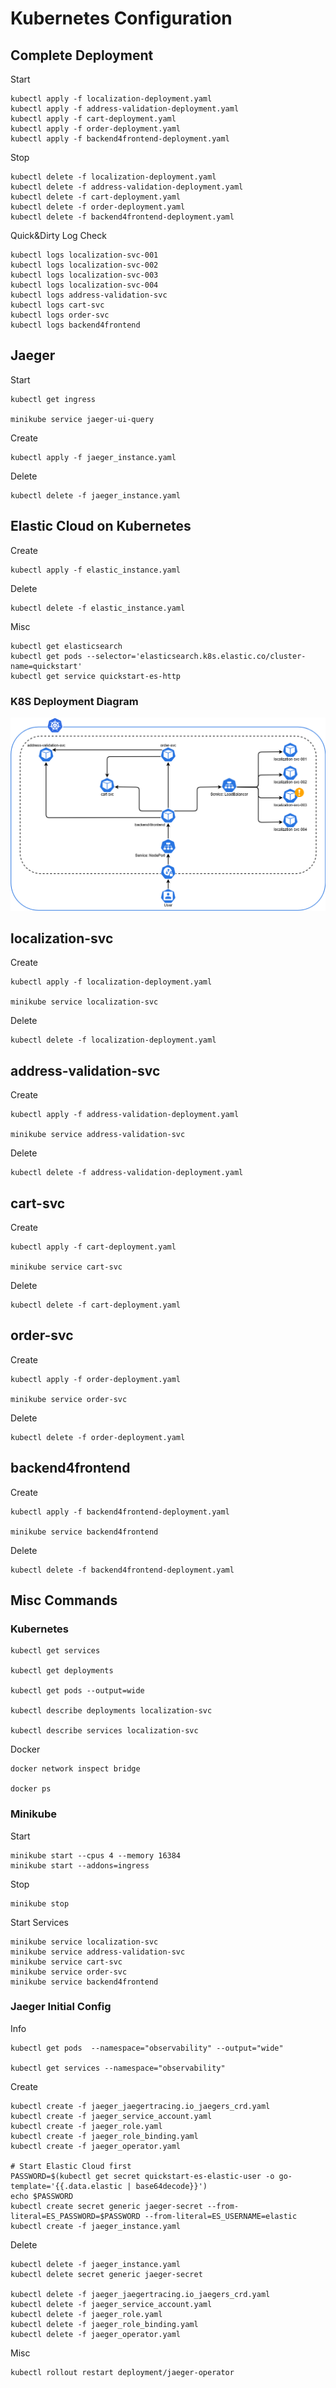 # Kubernetes Configuration

## **Complete** Deployment

Start

    kubectl apply -f localization-deployment.yaml
    kubectl apply -f address-validation-deployment.yaml
    kubectl apply -f cart-deployment.yaml
    kubectl apply -f order-deployment.yaml
    kubectl apply -f backend4frontend-deployment.yaml

Stop

    kubectl delete -f localization-deployment.yaml
    kubectl delete -f address-validation-deployment.yaml
    kubectl delete -f cart-deployment.yaml
    kubectl delete -f order-deployment.yaml
    kubectl delete -f backend4frontend-deployment.yaml

Quick&Dirty Log Check

    kubectl logs localization-svc-001
    kubectl logs localization-svc-002
    kubectl logs localization-svc-003
    kubectl logs localization-svc-004
    kubectl logs address-validation-svc
    kubectl logs cart-svc
    kubectl logs order-svc
    kubectl logs backend4frontend

## Jaeger

Start
    
    kubectl get ingress
    
    minikube service jaeger-ui-query

Create

    kubectl apply -f jaeger_instance.yaml

Delete

    kubectl delete -f jaeger_instance.yaml

## Elastic Cloud on Kubernetes

Create

    kubectl apply -f elastic_instance.yaml

Delete

    kubectl delete -f elastic_instance.yaml

Misc

    kubectl get elasticsearch
    kubectl get pods --selector='elasticsearch.k8s.elastic.co/cluster-name=quickstart'
    kubectl get service quickstart-es-http

### K8S Deployment Diagram

![full-k8s-deployment.png](full-k8s-deployment.png)

## localization-svc

Create

    kubectl apply -f localization-deployment.yaml
    
    minikube service localization-svc

Delete

    kubectl delete -f localization-deployment.yaml

## address-validation-svc

Create

    kubectl apply -f address-validation-deployment.yaml
    
    minikube service address-validation-svc

Delete

    kubectl delete -f address-validation-deployment.yaml

## cart-svc

Create

    kubectl apply -f cart-deployment.yaml
    
    minikube service cart-svc

Delete

    kubectl delete -f cart-deployment.yaml

## order-svc

Create

    kubectl apply -f order-deployment.yaml
    
    minikube service order-svc

Delete

    kubectl delete -f order-deployment.yaml
    
## backend4frontend

Create

    kubectl apply -f backend4frontend-deployment.yaml
    
    minikube service backend4frontend

Delete

    kubectl delete -f backend4frontend-deployment.yaml

## Misc Commands

### Kubernetes

    kubectl get services
    
    kubectl get deployments
    
    kubectl get pods --output=wide
    
    kubectl describe deployments localization-svc
    
    kubectl describe services localization-svc

Docker

    docker network inspect bridge
    
    docker ps

### Minikube

Start

    minikube start --cpus 4 --memory 16384
    minikube start --addons=ingress

Stop

    minikube stop

Start Services

    minikube service localization-svc
    minikube service address-validation-svc
    minikube service cart-svc
    minikube service order-svc
    minikube service backend4frontend

### Jaeger Initial Config

Info

    kubectl get pods  --namespace="observability" --output="wide"
    
    kubectl get services --namespace="observability"

Create

    kubectl create -f jaeger_jaegertracing.io_jaegers_crd.yaml
    kubectl create -f jaeger_service_account.yaml
    kubectl create -f jaeger_role.yaml
    kubectl create -f jaeger_role_binding.yaml
    kubectl create -f jaeger_operator.yaml
    
    # Start Elastic Cloud first
    PASSWORD=$(kubectl get secret quickstart-es-elastic-user -o go-template='{{.data.elastic | base64decode}}')
    echo $PASSWORD
    kubectl create secret generic jaeger-secret --from-literal=ES_PASSWORD=$PASSWORD --from-literal=ES_USERNAME=elastic
    kubectl create -f jaeger_instance.yaml

Delete
    
    kubectl delete -f jaeger_instance.yaml
    kubectl delete secret generic jaeger-secret

    kubectl delete -f jaeger_jaegertracing.io_jaegers_crd.yaml
    kubectl delete -f jaeger_service_account.yaml
    kubectl delete -f jaeger_role.yaml
    kubectl delete -f jaeger_role_binding.yaml
    kubectl delete -f jaeger_operator.yaml

Misc

    kubectl rollout restart deployment/jaeger-operator